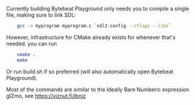 Currently building Bytebeat Playground only needs you to compile a single file,
making sure to link SDL:
```sh
    gcc -o myprogram myprogram.c `sdl2-config --cflags --libs`
```

However, infrastructure for CMake already exists for whenever that's needed. you can run
```sh
    cmake .
    make
```

Or run build.sh if so preferred (will also automatically open Bytebeat Playground).

Most of the commands are similar to the Ideally Bare Numberic expression gIZmo, see https://viznut.fi/ibniz